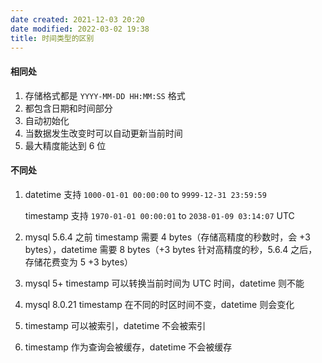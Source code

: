 ```yaml
---
date created: 2021-12-03 20:20
date modified: 2022-03-02 19:38
title: 时间类型的区别
---
```

#### 相同处

1. 存储格式都是 `YYYY-MM-DD HH:MM:SS` 格式
2. 都包含日期和时间部分
3. 自动初始化
4. 当数据发生改变时可以自动更新当前时间
5. 最大精度能达到 6 位

#### 不同处

1. datetime 支持 `1000-01-01 00:00:00` to `9999-12-31 23:59:59`

   timestamp 支持 `1970-01-01 00:00:01` to `2038-01-09 03:14:07` UTC

2. mysql 5.6.4 之前 timestamp 需要 4 bytes（存储高精度的秒数时，会 +3 bytes），datetime 需要 8 bytes（+3 bytes 针对高精度的秒，5.6.4 之后，存储花费变为 5 +3 bytes）

3. mysql 5+ timestamp 可以转换当前时间为 UTC 时间，datetime 则不能

4. mysql 8.0.21 timestamp 在不同的时区时间不变，datetime 则会变化

5. timestamp 可以被索引，datetime 不会被索引

6. timestamp 作为查询会被缓存，datetime 不会被缓存